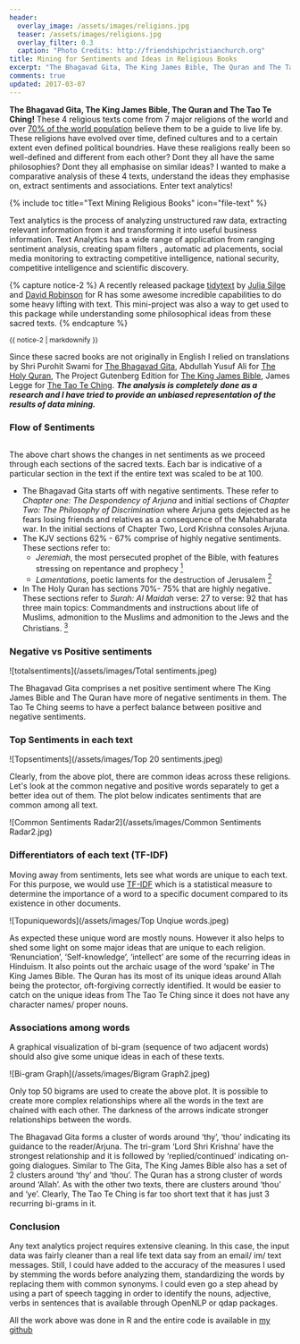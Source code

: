 ```yaml
---
header: 
  overlay_image: /assets/images/religions.jpg
  teaser: /assets/images/religions.jpg
  overlay_filter: 0.3 
  caption: "Photo Credits: http://friendshipchristianchurch.org"
title: Mining for Sentiments and Ideas in Religious Books
excerpt: "The Bhagavad Gita, The King James Bible, The Quran and The Tao Te Ching. How do they compare to each other?"
comments: true
updated: 2017-03-07
---
```


**The Bhagavad Gita, The King James Bible, The Quran and The Tao Te Ching!** These 4 religious texts come from 7 major religions of the world and over [70% of the world population](https://en.wikipedia.org/wiki/List_of_religious_populations) believe them to be a guide to live life by. These religions have evolved over time, defined cultures and to a certain extent even defined political boundries. Have these realigions really been so well-defined and different from each other? Dont they all have the same philosophies? Dont they all emphasise on similar ideas? I wanted to make a comparative analysis of these 4 texts, understand the ideas they emphasise on, extract sentiments and associations. Enter text analytics!

{% include toc title="Text Mining Religious Books" icon="file-text" %}

Text analytics is the process of analyzing unstructured raw data, extracting relevant information from it and transforming it into useful business information. Text Analytics has a wide range of application from ranging sentiment analysis, creating spam filters , automatic ad placements, social media monitoring to extracting competitive intelligence, national security, competitive intelligence and scientific discovery.

{% capture notice-2 %}
A recently released package [tidytext](http://tidytextmining.com/) by [Julia Silge](https://twitter.com/juliasilge) and [David Robinson](https://twitter.com/drob) for R has some awesome incredible capabilities to do some heavy lifting with text. This mini-project was also a way to get used to this package while understanding some philosophical ideas from these sacred texts.
{% endcapture %}

<div style="font-size:12px">
  {{ notice-2 | markdownify }}
</div>

Since these sacred books are not originally in English I relied on translations by Shri Purohit Swami for [The Bhagavad Gita](http://www.ulc.org/wp-content/uploads/2012/10/Bhagavad-Gita.pdf), Abdullah Yusuf Ali for [The Holy Quran](http://streathammosque.org/uploads/quran/english-quran-yusuf-ali.pdf), The Project Gutenberg Edition for [The King James Bible](http://www.gutenberg.org/cache/epub/10/pg10.txt), James Legge for [The Tao Te Ching](http://www.gutenberg.org/cache/epub/216/pg216.txt). **_The analysis is completely done as a research and I have tried to provide an unbiased representation of the results of data mining._**

### Flow of Sentiments
<figure style="width: 1200px">
  <img src="{{ site.url }}{{ site.baseurl }}/assets/images/Flow of Sentiments.jpeg" alt="">
</figure> 

The above chart shows the changes in net sentiments as we proceed through each sections of the sacred texts. Each bar is indicative of a particular section in the text if the entire text was scaled to be at 100.

- The Bhagavad Gita starts off with negative sentiments. These refer to _Chapter one: The Despondency of Arjuna_ and initial sections of _Chapter Two: The Philosophy of Discrimination_ where Arjuna gets dejected as he fears losing friends and relatives as a consequence of the Mahabharata war. In the initial sections of Chapter Two, Lord Krishna consoles Arjuna.
- The KJV sections 62% - 67% comprise of highly negative sentiments. These sections refer to:
  * _Jeremiah_, the most persecuted prophet of the Bible, with features stressing on repentance and prophecy [<sup>1</sup>](https://www.christiancourier.com/articles/747-marvelous-book-of-jeremiah-the)
  * _Lamentations_, poetic laments for the destruction of Jerusalem [<sup>2</sup>](https://en.wikipedia.org/wiki/Book_of_Lamentations)
- In The Holy Quran has sections 70%- 75% that are highly negative. These sections refer to _Surah: Al Maidah_ verse: 27 to verse: 92 that has three main topics: Commandments and instructions about life of Muslims, admonition to the Muslims and admonition to the Jews and the Christians. [<sup>3</sup>](http://englishtafsir.com/Quran/5/index.html)

### Negative vs Positive sentiments

![totalsentiments](/assets/images/Total sentiments.jpeg)

The Bhagavad Gita comprises a net positive sentiment where The King James Bible and The Quran have more of negative sentiments in them. The Tao Te Ching seems to have a perfect balance between positive and negative sentiments.

### Top Sentiments in each text

![Topsentiments](/assets/images/Top 20 sentiments.jpeg)

Clearly, from the above plot, there are common ideas across these religions. Let's look at the common negative and positive words separately to get a better idea out of them. The plot below indicates sentiments that are common among all text.

![Common Sentiments Radar2](/assets/images/Common Sentiments Radar2.jpg)

### Differentiators of each text (TF-IDF)

Moving away from sentiments, lets see what words are unique to each text. For this purpose, we would use [TF-IDF](https://en.wikipedia.org/wiki/Tf%E2%80%93idf) which is a statistical measure to determine the importance of a word to a specific document compared to its existence in other documents.

![Topuniquewords](/assets/images/Top Unqiue words.jpeg)

As expected these unique word are mostly nouns. However it also helps to shed some light on some major ideas that are unique to each religion. ‘Renunciation’, ‘Self-knowledge’, ‘intellect’ are some of the recurring ideas in Hinduism. It also points out the archaic usage of the word ‘spake’ in The King James Bible. The Quran has its most of its unique ideas around Allah being the protector, oft-forgiving correctly identified. It would be easier to catch on the unique ideas from The Tao Te Ching since it does not have any character names/ proper nouns.

### Associations among words

A graphical visualization of bi-gram (sequence of two adjacent words) should also give some unique ideas in each of these texts.

![Bi-gram Graph](/assets/images/Bigram Graph2.jpeg)

Only top 50 bigrams are used to create the above plot. It is possible to create more complex relationships where all the words in the text are chained with each other. The darkness of the arrows indicate stronger relationships between the words. 

The Bhagavad Gita forms a cluster of words around ‘thy’, ‘thou’ indicating its guidance to the reader/Arjuna. The tri-gram ‘Lord Shri Krishna’ have the strongest relationship and it is followed by ‘replied/continued’ indicating on-going dialogues. Similar to The Gita, The King James Bible also has a set of 2 clusters around ‘thy’ and ‘thou’. The Quran has a strong cluster of words around ‘Allah’. As with the other two texts, there are clusters around ‘thou’  and ‘ye’. Clearly, The Tao Te Ching is far too short text that it has just 3 recurring bi-grams in it. 

### Conclusion

Any text analytics project requires extensive cleaning. In this case, the input data was fairly cleaner than a real life text data say from an email/ im/ text messages. Still, I could have added to the accuracy of the measures I used by stemming the words before analyzing them, standardizing the words by replacing them with common synonyms. I could even go a step ahead by using a part of speech tagging in order to identify the nouns, adjective, verbs in sentences that is available through OpenNLP or qdap packages. 

All the work above was done in R and the entire code is available in [my github](https://github.com/Nashavi/ReligionStudy)
